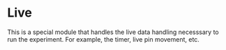 # Live

This is a special module that handles the live data handling necesssary to run
the experiment. For example, the timer, live pin movement, etc.
